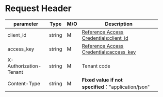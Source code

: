 # Request Header

| parameter              | Type   | M/O  | Description                                                  |
| ---------------------- | ------ | ---- | ------------------------------------------------------------ |
| client_id              | string | M    | [Reference Access Credentials:client_id](access_token/access_token.md) |
| access_key             | string | M    | [Reference Access Credentials:access_key](access_token/access_token.md) |
| X-Authorization-Tenant | string | M    | Tenant code                                                  |
| Content-Type           | string | M    | **Fixed value if not specified**："application/json"         |